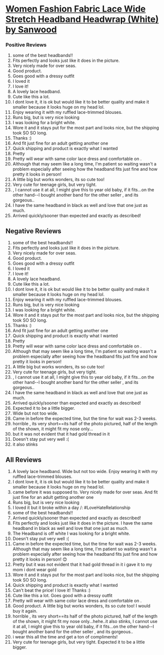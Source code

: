 # [Women Fashion Fabric Lace Wide Stretch Headband Headwrap (White) by Sanwood](https://products.checkmycream.com/products/Women-Fashion-Fabric-Lace-Wide-Stretch-Headband-Headwrap-(White)-by-Sanwood.html)

### Positive Reviews

<ol>
      <li>some of the best headbands!!</li>
      <li>Fits perfectly and looks just like it does in the picture.</li>
      <li>Very nicely made for over seas.</li>
      <li>Good product.</li>
      <li>Goes good with a dressy outfit</li>
      <li>I loved it</li>
      <li>I love it!</li>
      <li>A lovely lace headband.</li>
      <li>Cute like this a lot.</li>
      <li>I dont love it, it is ok  but would like it to be better quality and make it smaller because it looks huge on my head lol.</li>
      <li>Enjoy wearing it with my ruffled lace-trimmed blouses.</li>
      <li>Runs big, but is very nice looking</li>
      <li>I was looking for a bright white.</li>
      <li>Wore it and it stays put for the most part and looks nice, but the shipping took SO SO long.</li>
      <li>Thanks :)</li>
      <li>And fit just fine for an adult getting another one</li>
      <li>Quick shipping and product is exactly what I wanted</li>
      <li>Pretty</li>
      <li>Pretty will wear with same color lace dress and comfortable on .</li>
      <li>Although that may seem like a long time, I&#x27;m patient so waiting wasn&#x27;t a problem especially after seeing how the headband fits just fine and how pretty it looks in person!</li>
      <li>A little big but works wonders, its so cute too!</li>
      <li>Very cute for teenage girls, but very tight.</li>
      <li>, I cannot use it at all, I might give this to year old baby, if it fits...on the other hand--I bought another band for the other seller , and its gorgeous..</li>
      <li>I have the same headband in black as well and love that one just as much.</li>
      <li>Arrived quickly/sooner than expected and exactly as described!</li>
</ol>


<h2>Negative Reviews</h2>
<ol>
<li> some of the best headbands!!</li>
<li> Fits perfectly and looks just like it does in the picture.</li>
<li> Very nicely made for over seas.</li>
<li> Good product.</li>
<li> Goes good with a dressy outfit</li>
<li> I loved it</li>
<li> I love it!</li>
<li> A lovely lace headband.</li>
<li> Cute like this a lot.</li>
<li> I dont love it, it is ok  but would like it to be better quality and make it smaller because it looks huge on my head lol.</li>
<li> Enjoy wearing it with my ruffled lace-trimmed blouses.</li>
<li> Runs big, but is very nice looking</li>
<li> I was looking for a bright white.</li>
<li> Wore it and it stays put for the most part and looks nice, but the shipping took SO SO long.</li>
<li> Thanks :)</li>
<li> And fit just fine for an adult getting another one</li>
<li> Quick shipping and product is exactly what I wanted</li>
<li> Pretty</li>
<li> Pretty will wear with same color lace dress and comfortable on .</li>
<li> Although that may seem like a long time, I&#x27;m patient so waiting wasn&#x27;t a problem especially after seeing how the headband fits just fine and how pretty it looks in person!</li>
<li> A little big but works wonders, its so cute too!</li>
<li> Very cute for teenage girls, but very tight.</li>
<li> , I cannot use it at all, I might give this to year old baby, if it fits...on the other hand--I bought another band for the other seller , and its gorgeous..</li>
<li> I have the same headband in black as well and love that one just as much.</li>
<li> Arrived quickly/sooner than expected and exactly as described!</li>
<li> Expected it to be a little bigger.</li>
<li> Wide but not too wide.</li>
<li> Came in before the expected time, but the time for wait was 2-3 weeks.</li>
<li> horrible , its very short&#x3D;&#x3D;its half of the photo pictured, half of the length of the shown, it might fit my nose only...</li>
<li> but it was not evident that it had gold thread in it</li>
<li> Doesn&#x27;t stay put very well :(</li>
<li> it also stinks</li>
</ol>

<h2>All Reviews</h2>

<ol>
    <li> A lovely lace headband. Wide but not too wide. Enjoy wearing it with my ruffled lace-trimmed blouses.</li>
    <li> I dont love it, it is ok  but would like it to be better quality and make it smaller because it looks huge on my head lol.</li>
    <li> came before it was supposed to. Very nicely made for over seas. And fit just fine for an adult getting another one</li>
    <li> Runs big, but is very nice looking</li>
    <li> I loved it but it broke within a day /: #LoveHateRelationship</li>
    <li> some of the best headbands!!</li>
    <li> Arrived quickly/sooner than expected and exactly as described!</li>
    <li> Fits perfectly and looks just like it does in the picture. I have the same headband in black as well and love that one just as much.</li>
    <li> The Headband is off white I was looking for a bright white.</li>
    <li> Doesn&#x27;t stay put very well :(</li>
    <li> Came in before the expected time, but the time for wait was 2-3 weeks. Although that may seem like a long time, I&#x27;m patient so waiting wasn&#x27;t a problem especially after seeing how the headband fits just fine and how pretty it looks in person! 😊</li>
    <li> Pretty but it was not evident that it had gold thread in it i gave it to my mom i dont wear gold</li>
    <li> Wore it and it stays put for the most part and looks nice, but the shipping took SO SO long.</li>
    <li> Quick shipping and product is exactly what I wanted</li>
    <li> Can&#x27;t beat the price! I love it! Thanks :)</li>
    <li> Cute like this a lot. Goes good with a dressy outfit</li>
    <li> Pretty will wear with same color lace dress and comfortable on .</li>
    <li> Good product. A little big but works wonders, its so cute too! I would buy it again.</li>
    <li> horrible , its very short&#x3D;&#x3D;its half of the photo pictured, half of the length of the shown, it might fit my nose only...hehe..it also stinks, I cannot use it at all, I might give this to year old baby, if it fits...on the other hand--I bought another band for the other seller , and its gorgeous..</li>
    <li> i wear this all the time and get a ton of compliments!</li>
    <li> Very cute for teenage girls, but very tight. Expected it to be a little bigger.</li>
</ol>




